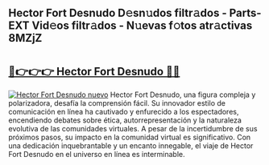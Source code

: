 ## Hector Fort Desnudo D𝚎sn𝚞dos filtr𝚊dos - Parts-EXT Vid𝚎os filtr𝚊dos - N𝚞evas f𝚘tos atr𝚊ctivas 8MZjZ

# <h2><a href="http://mb4n73.tromn.icu/?c=Hector+Fort+Desnudo">🔗👉👉👉 Hector Fort Desnudo 🔗🔗</a></h2>

[![Hector Fort Desnudo nuevo](https://i.imgur.com/pEAQMta.gif)](http://mb4n73.tromn.icu/?c=Hector+Fort+Desnudo)
Hector Fort Desnudo, una figura compleja y polarizadora, desafía la comprensión fácil. Su innovador estilo de comunicación en línea ha cautivado y enfurecido a los espectadores, encendiendo debates sobre ética, autorrepresentación y la naturaleza evolutiva de las comunidades virtuales. A pesar de la incertidumbre de sus próximos pasos, su impacto en la comunidad virtual es significativo. Con una dedicación inquebrantable y un encanto innegable, el viaje de Hector Fort Desnudo en el universo en línea es interminable.
